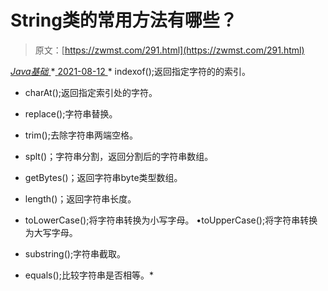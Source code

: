 <!--yml
category: 未分类
date: 0001-01-01 00:00:00
--->

# String类的常用方法有哪些？

> 原文：[https://zwmst.com/291.html](https://zwmst.com/291.html)

   [ *Java基础* ](https://zwmst.com/java%e5%9f%ba%e7%a1%80)*[ <time datetime="2021-08-12T17:11:46+08:00"> 2021-08-12 </time> ](https://zwmst.com/291.html)  *   indexof();返回指定字符的的索引。

*   charAt();返回指定索引处的字符。

*   replace();字符串替换。

*   trim();去除字符串两端空格。

*   splt()；字符串分割，返回分割后的字符串数组。

*   getBytes()；返回字符串byte类型数组。

*   length()；返回字符串长度。

*   toLowerCase();将字符串转换为小写字母。 •toUpperCase();将字符串转换为大写字母。

*   substring();字符串截取。

*   equals();比较字符串是否相等。*